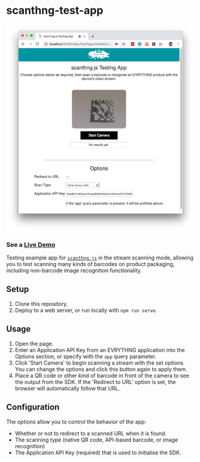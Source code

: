 # scanthng-test-app

![](assets/screenshot.png)

### See a [Live Demo](http://scanthng-demo.evrythng.io)

Testing example app for 
[`scanthng.js`](https://github.com/evrythng/scanthng.js) in the stream scanning 
mode, allowing you to test scanning many kinds of barcodes on product packaging,
including non-barcode image recognition functionality.


## Setup

1. Clone this repository.
2. Deploy to a web server, or run locally with `npm run serve`.


## Usage

1. Open the page.
2. Enter an Application API Key from an EVRYTHNG application into the Options
   section, or specify with the `app` query parameter.
3. Click 'Start Camera' to begin scanning a stream with the set options. You can
   change the options and click this button again to apply them.
4. Place a QR code or other kind of barcode in front of the camera to see the
   output from the SDK. If the 'Redirect to URL' option is set, the browser will
   automatically follow that URL.


## Configuration

The options allow you to control the behavior of the app:

* Whether or not to redirect to a scanned URL when it is found.
* The scanning type (native QR code, API-based barcode, or image recognition)
* The Application API Key (required) that is used to initialise the SDK.
